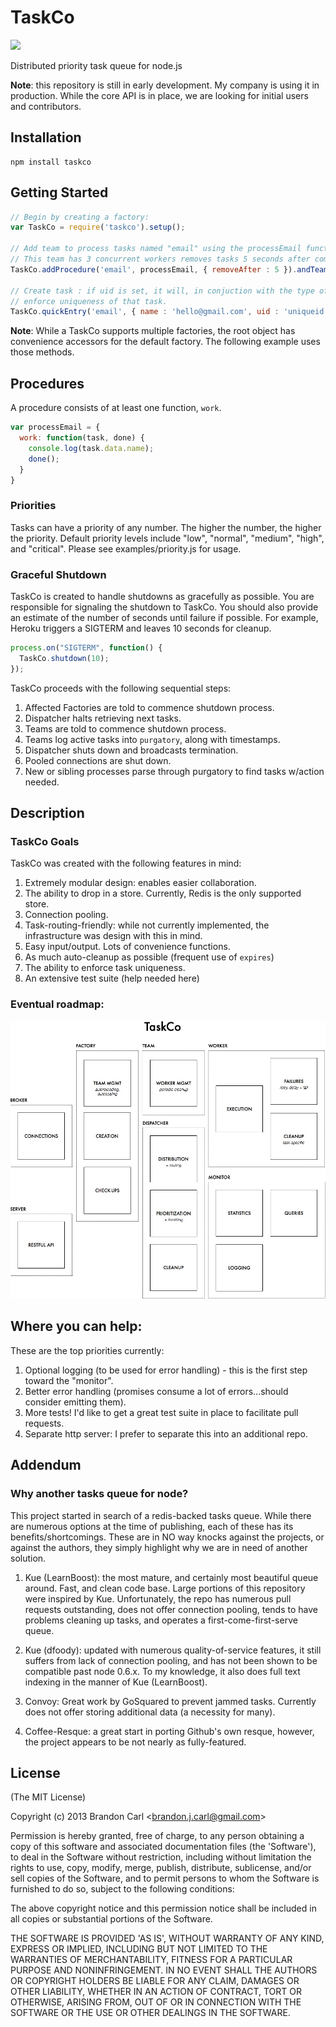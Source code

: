 TaskCo
======
![](https://www.codeship.io/projects/6ed66fe0-17fe-0131-e0ed-0ef248b6a1b0/status)

Distributed priority task queue for node.js

**Note**: this repository is still in early development. My company is using it in production. While the
core API is in place, we are looking for initial users and contributors.


## Installation

```
npm install taskco
```


## Getting Started

```javascript
// Begin by creating a factory:
var TaskCo = require('taskco').setup();

// Add team to process tasks named "email" using the processEmail function
// This team has 3 concurrent workers removes tasks 5 seconds after completion/failure.
TaskCo.addProcedure('email', processEmail, { removeAfter : 5 }).andTeam(3);

// Create task : if uid is set, it will, in conjuction with the type of task (email)
// enforce uniqueness of that task.
TaskCo.quickEntry('email', { name : 'hello@gmail.com', uid : 'uniqueid' });

```

**Note**: While a TaskCo supports multiple factories, the root object has convenience accessors for the default factory. The
following example uses those methods.


## Procedures

A procedure consists of at least one function, `work`.

```javascript
var processEmail = {
  work: function(task, done) {
    console.log(task.data.name);
    done();
  }
}

```

### Priorities

Tasks can have a priority of any number. The higher the number, the higher the priority. Default priority levels include "low", "normal", "medium", "high", and "critical". Please see examples/priority.js for usage.


### Graceful Shutdown

TaskCo is created to handle shutdowns as gracefully as possible. You are responsible for signaling the shutdown to TaskCo. You should also
provide an estimate of the number of seconds until failure if possible. For example, Heroku triggers a SIGTERM and leaves 10 seconds for
cleanup.

```javascript
process.on("SIGTERM", function() {
  TaskCo.shutdown(10);
});
```

TaskCo proceeds with the following sequential steps:
1. Affected Factories are told to commence shutdown process.
2. Dispatcher halts retrieving next tasks.
3. Teams are told to commence shutdown process.
4. Teams log active tasks into `purgatory`, along with timestamps.
5. Dispatcher shuts down and broadcasts termination.
6. Pooled connections are shut down.
7. New or sibling processes parse through purgatory to find tasks w/action needed.



## Description

### TaskCo Goals

TaskCo was created with the following features in mind:

1. Extremely modular design: enables easier collaboration.
2. The ability to drop in a store. Currently, Redis is the only supported store.
3. Connection pooling.
4. Task-routing-friendly: while not currently implemented, the infrastructure was design with this in mind.
5. Easy input/output. Lots of convenience functions.
6. As much auto-cleanup as possible (frequent use of `expires`)
7. The ability to enforce task uniqueness.
8. An extensive test suite (help needed here)


### Eventual roadmap:

![](resources/TaskCo.jpg)


## Where you can help:

These are the top priorities currently:

1. Optional logging (to be used for error handling) - this is the first step toward the "monitor".
2. Better error handling (promises consume a lot of errors...should consider emitting them).
3. More tests! I'd like to get a great test suite in place to facilitate pull requests.
4. Separate http server: I prefer to separate this into an additional repo.


## Addendum

### Why another tasks queue for node?

This project started in search of a redis-backed tasks queue. While there are numerous options at the time of publishing,
each of these has its benefits/shortcomings. These are in NO way knocks against the projects, or against the authors, they
simply highlight why we are in need of another solution.

1. Kue (LearnBoost): the most mature, and certainly most beautiful queue around. Fast, and clean code base. Large portions
of this repository were inspired by Kue. Unfortunately, the repo has numerous pull requests outstanding, does not
offer connection pooling, tends to have problems cleaning up tasks, and operates a first-come-first-serve queue.

2. Kue (dfoody): updated with numerous quality-of-service features, it still suffers from lack of connection pooling, and
has not been shown to be compatible past node 0.6.x. To my knowledge, it also does full text indexing in the manner of
Kue (LearnBoost).

3. Convoy: Great work by GoSquared to prevent jammed tasks. Currently does not offer storing additional data (a necessity
for many).

4. Coffee-Resque: a great start in porting Github's own resque, however, the project appears to be not nearly as
fully-featured.


## License

(The MIT License)

Copyright (c) 2013 Brandon Carl &lt;brandon.j.carl@gmail.com&gt;

Permission is hereby granted, free of charge, to any person obtaining
a copy of this software and associated documentation files (the
'Software'), to deal in the Software without restriction, including
without limitation the rights to use, copy, modify, merge, publish,
distribute, sublicense, and/or sell copies of the Software, and to
permit persons to whom the Software is furnished to do so, subject to
the following conditions:

The above copyright notice and this permission notice shall be
included in all copies or substantial portions of the Software.

THE SOFTWARE IS PROVIDED 'AS IS', WITHOUT WARRANTY OF ANY KIND,
EXPRESS OR IMPLIED, INCLUDING BUT NOT LIMITED TO THE WARRANTIES OF
MERCHANTABILITY, FITNESS FOR A PARTICULAR PURPOSE AND NONINFRINGEMENT.
IN NO EVENT SHALL THE AUTHORS OR COPYRIGHT HOLDERS BE LIABLE FOR ANY
CLAIM, DAMAGES OR OTHER LIABILITY, WHETHER IN AN ACTION OF CONTRACT,
TORT OR OTHERWISE, ARISING FROM, OUT OF OR IN CONNECTION WITH THE
SOFTWARE OR THE USE OR OTHER DEALINGS IN THE SOFTWARE.
